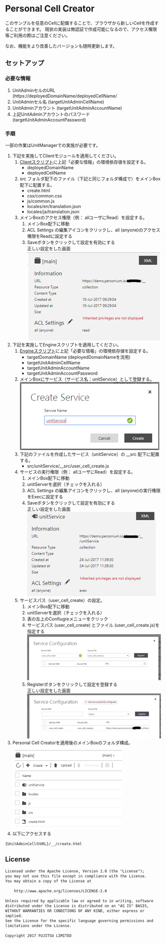 # Personal Cell Creator  

このサンプルを任意のCellに配備することで、ブラウザから新しいCellを作成することができます。
現状の実装は無認証で作成可能になるので、アクセス権限等ご利用の際はご注意ください。

なお、機能をより改善したバージョンも随時更新します。

## セットアップ

### 必要な情報

1. UnitAdminセルのURL (https://deployedDomainName/deployedCellName/
1. UnitAdminセル名 (targetUnitAdminCellName)  
1. UnitAdminアカウント (targetUnitAdminAccountName)
1. 上記UnitAdminアカウントのパスワード (targetUnitAdminAccountPassword)

### 手順
一部の作業はUnitManagerでの実施が必要です。  

1. 下記を実施してClientモジュールを適用してください。  
    1. [Clientスクリプト](./src/js/common.js)に上記「必要な情報」の環境依存値を設定する。  
        - deployedDomainName  
        - deployedCellName  
    1. src フォルダ配下のファイル（下記と同じフォルダ構成で）をメインBox配下に配置する。  
        - create.html  
        - css/common.css  
        - js/common.js  
        - locales/en/translation.json  
        - locales/ja/translation.json  
    1. メインBoxのアクセス権限（例： allユーザにRead）を設定する。  
        1. メインBox配下に移動  
        1. ACL Settings の編集アイコンをクリックし、all (anyone)のアクセス権限をReadに設定する  
        1. Saveボタンをクリックして設定を有効にする    
        正しい設定をした画面  
        ![Main box's permission](./doc/main_Permission.PNG)  
1. 下記を実施してEngineスクリプトを適用してください。  
    1. [Engineスクリプト](./src/unitService/__src/user_cell_create.js)に上記「必要な情報」の環境依存値を設定する。  
        - targetDomainName (deployedDomainNameを流用)  
        - targetUnitAdminCellName  
        - targetUnitAdminAccountName  
        - targetUnitAdminAccountPassword  
    1. メインBoxにサービス（サービス名：unitService）として登録する。  
    ![Create a service](./doc/CreateServiceDialog.PNG)  
    1. 下記のファイルを作成したサービス（unitService）の __src 配下に配置する。  
        - src/unitService/__src/user_cell_create.js  
    1. サービスの実行権限（例： allユーザにRead）を設定する。  
        1. メインBox配下に移動  
        1. unitServerを選択（チェックを入れる）  
        1. ACL Settings の編集アイコンをクリックし、all (anyone)の実行権限をExecに設定する  
        1. Saveボタンをクリックして設定を有効にする  
        正しい設定をした画面  
        ![unitService's permission](./doc/unitService_Permission.PNG)  
    1. サービスパス（user_cell_create）の設定。  
        1. メインBox配下に移動  
        1. unitServerを選択（チェックを入れる）  
        1. 表の左上のConfiugreメニューをクリック  
        1. サービスパス (user_cell_create) とファイル (user_cell_create.js)を指定する  
        ![Configure service](./doc/ServiceConfigurationDialog.PNG)  
        1. Registerボタンをクリックして設定を登録する  
        正しい設定をした画面  
        ![Service path registered](./doc/ServiceConfigurationDialog_Registered.PNG) 
1. Personal Cell Creatorを適用後のメインBoxのフォルダ構成。  
![main box](./doc/mainBox_FolderStructure.PNG)  
1. 以下にアクセスする

```
{UnitAdminCellのURL}/__/create.html
```

## License

	Licensed under the Apache License, Version 2.0 (the "License");
	you may not use this file except in compliance with the License.
	You may obtain a copy of the License at

	    http://www.apache.org/licenses/LICENSE-2.0

	Unless required by applicable law or agreed to in writing, software
	distributed under the License is distributed on an "AS IS" BASIS,
	WITHOUT WARRANTIES OR CONDITIONS OF ANY KIND, either express or implied.
	See the License for the specific language governing permissions and
	limitations under the License.

	Copyright 2017 FUJITSU LIMITED
